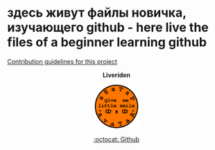 # здесь живут файлы новичка, изучающего github - here live the files of a beginner learning github

<!--
.

.

.

.

.

-->

[Contribution guidelines for this project](github/notes/potryasayushchij-readme-kuratorskij-spisok.md)

<!--

https://github.com/liveriden


https://github.com/liveriden/lidev/raw/main/media/img/smile-browser-image.png

https://github.com/liveriden/lidev/blob/main/media/img/smile-browser-image-128x128.png

https://github.com/liveriden/lidev/blob/0726965b49a0ebc7b2a65520879e5762a6b8f019/media/img/smile-browser-image-128x128.png

-->

<div align="center">
<p><strong>Liveriden</strong></p>
</div>

<div align="center">
<a href="https://github.com/liveriden" title="Liveriden"><img src="https://github.com/liveriden/lidev/raw/main/media/img/smile-browser-image.png" alt="Liveriden logo" width="100" height="100"></a>
</div>

<div align="center">

[:octocat: Github](https://github.com/)

</div>
<!-- 'liveridenʳ࿕☦' -->

